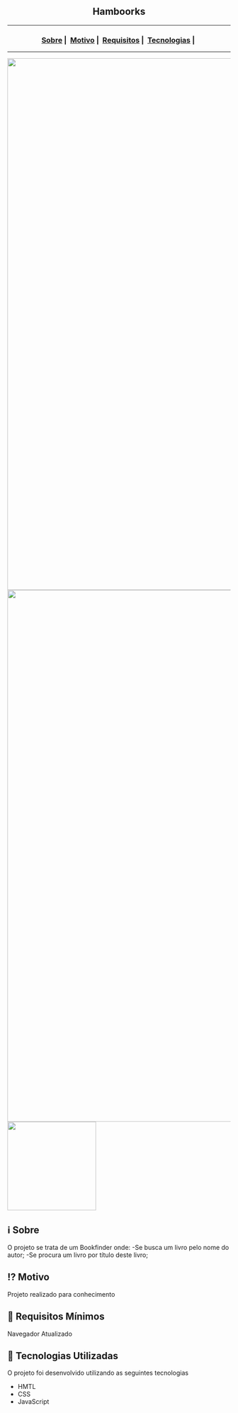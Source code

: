 <h2 align="center">Hamboorks</h2>

___




<h3 align="center">
  <a href="#information_source-sobre">Sobre</a>&nbsp;|&nbsp;
  <a href="#interrobang-motivo">Motivo</a>&nbsp;|&nbsp;
  <a href="#seedling-requisitos-mínimos">Requisitos</a>&nbsp;|&nbsp;
  <a href="#rocket-tecnologias-utilizadas">Tecnologias</a>&nbsp;|&nbsp;
</h3>

___

<img src="https://readme-maker.herokuapp.com/uploads/27f456feba170e56-thumgit.png" width="1200">
<img src="https://readme-maker.herokuapp.com/uploads/2dbe234df2b18dd6-thumbgit.png" width="1200">
<img src="https://readme-maker.herokuapp.com/uploads/1f36885e947ce5c8-respthumb.png" width="200">

## :information_source: Sobre

O projeto se trata de um Bookfinder onde:
-Se busca um livro pelo nome do autor;
-Se procura um livro por título deste livro;

## :interrobang: Motivo

Projeto realizado para conhecimento

## :seedling: Requisitos Mínimos

Navegador Atualizado

## :rocket: Tecnologias Utilizadas 

O projeto foi desenvolvido utilizando as seguintes tecnologias

- HMTL
- CSS
- JavaScript

